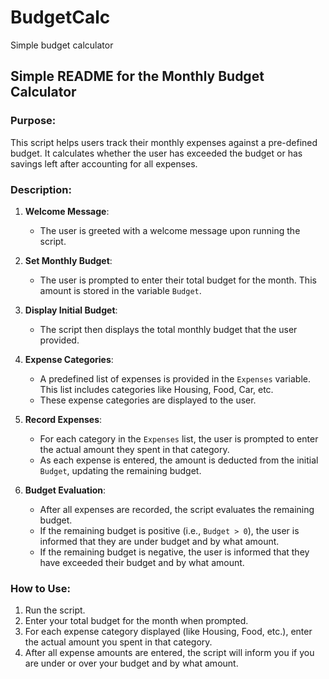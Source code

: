 # BudgetCalc
Simple budget calculator

## Simple README for the Monthly Budget Calculator

### Purpose:
This script helps users track their monthly expenses against a pre-defined budget. It calculates whether the user has exceeded the budget or has savings left after accounting for all expenses.

### Description:

1. **Welcome Message**: 
   - The user is greeted with a welcome message upon running the script.

2. **Set Monthly Budget**: 
   - The user is prompted to enter their total budget for the month. This amount is stored in the variable `Budget`.

3. **Display Initial Budget**:
   - The script then displays the total monthly budget that the user provided.

4. **Expense Categories**:
   - A predefined list of expenses is provided in the `Expenses` variable. This list includes categories like Housing, Food, Car, etc.
   - These expense categories are displayed to the user.

5. **Record Expenses**:
   - For each category in the `Expenses` list, the user is prompted to enter the actual amount they spent in that category.
   - As each expense is entered, the amount is deducted from the initial `Budget`, updating the remaining budget.

6. **Budget Evaluation**:
   - After all expenses are recorded, the script evaluates the remaining budget.
   - If the remaining budget is positive (i.e., `Budget > 0`), the user is informed that they are under budget and by what amount.
   - If the remaining budget is negative, the user is informed that they have exceeded their budget and by what amount.

### How to Use:
1. Run the script.
2. Enter your total budget for the month when prompted.
3. For each expense category displayed (like Housing, Food, etc.), enter the actual amount you spent in that category.
4. After all expense amounts are entered, the script will inform you if you are under or over your budget and by what amount.
